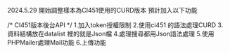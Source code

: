 2024.5.29
開始調整樣本為CI451使用的CURD版本
預計加入以下功能

/* CI451版本後台API */
1.加入token授權限制 
2.使用ci451 的語法處理CURD 
3.資料結構放在datalist 裡的就是Json檔
4.處理搜尋都用Json語法處理
5.使用PHPMailer處理Mail功能
6.上傳功能